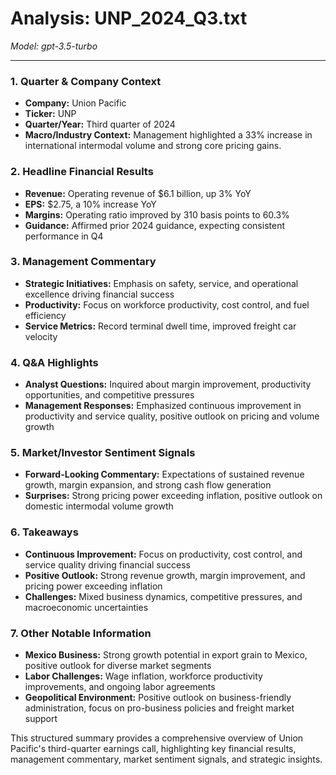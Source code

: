 # Analysis: UNP_2024_Q3.txt

*Model: gpt-3.5-turbo*

---

### 1. Quarter & Company Context
- **Company:** Union Pacific
- **Ticker:** UNP
- **Quarter/Year:** Third quarter of 2024
- **Macro/Industry Context:** Management highlighted a 33% increase in international intermodal volume and strong core pricing gains.

### 2. Headline Financial Results
- **Revenue:** Operating revenue of $6.1 billion, up 3% YoY
- **EPS:** $2.75, a 10% increase YoY
- **Margins:** Operating ratio improved by 310 basis points to 60.3%
- **Guidance:** Affirmed prior 2024 guidance, expecting consistent performance in Q4

### 3. Management Commentary
- **Strategic Initiatives:** Emphasis on safety, service, and operational excellence driving financial success
- **Productivity:** Focus on workforce productivity, cost control, and fuel efficiency
- **Service Metrics:** Record terminal dwell time, improved freight car velocity

### 4. Q&A Highlights
- **Analyst Questions:** Inquired about margin improvement, productivity opportunities, and competitive pressures
- **Management Responses:** Emphasized continuous improvement in productivity and service quality, positive outlook on pricing and volume growth

### 5. Market/Investor Sentiment Signals
- **Forward-Looking Commentary:** Expectations of sustained revenue growth, margin expansion, and strong cash flow generation
- **Surprises:** Strong pricing power exceeding inflation, positive outlook on domestic intermodal volume growth

### 6. Takeaways
- **Continuous Improvement:** Focus on productivity, cost control, and service quality driving financial success
- **Positive Outlook:** Strong revenue growth, margin improvement, and pricing power exceeding inflation
- **Challenges:** Mixed business dynamics, competitive pressures, and macroeconomic uncertainties

### 7. Other Notable Information
- **Mexico Business:** Strong growth potential in export grain to Mexico, positive outlook for diverse market segments
- **Labor Challenges:** Wage inflation, workforce productivity improvements, and ongoing labor agreements
- **Geopolitical Environment:** Positive outlook on business-friendly administration, focus on pro-business policies and freight market support

This structured summary provides a comprehensive overview of Union Pacific's third-quarter earnings call, highlighting key financial results, management commentary, market sentiment signals, and strategic insights.